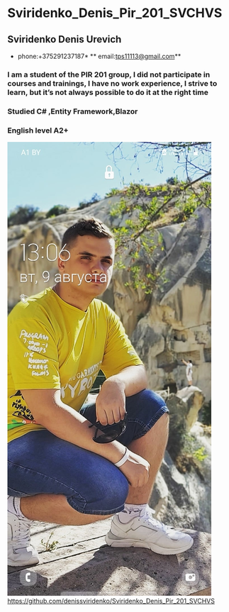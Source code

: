 # Sviridenko_Denis_Pir_201_SVCHVS
##  Sviridenko Denis Urevich
* phone:+375291237187*
** email:tps11113@gmail.com**
### I am a student of the PIR 201 group, I did not participate in courses and trainings, I have no work experience, I strive to learn, but it’s not always possible to do it at the right time
### Studied C# ,Entity Framework,Blazor ###
### English level A2+ ###
![[Vivaldi logo]](Y9wh3_EHB-U.jpg)
https://github.com/denissviridenko/Sviridenko_Denis_Pir_201_SVCHVS

